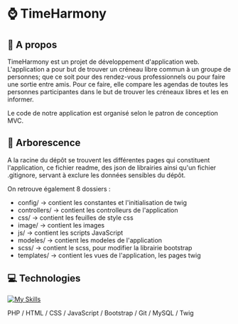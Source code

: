 # ⌚ TimeHarmony

## 📄 A propos
TimeHarmony est un projet de développement d'application web. L'application a pour but de trouver un créneau libre commun à un groupe de personnes; que ce soit pour des rendez-vous professionnels ou pour faire une sortie entre amis. Pour ce faire, elle compare les agendas de toutes les personnes participantes dans le but de trouver les créneaux libres et les en informer.

Le code de notre application est organisé selon le patron de conception MVC.

## 📁 Arborescence
A la racine du dépôt se trouvent les différentes pages qui constituent l'application, ce fichier readme, des json de librairies ainsi qu'un fichier .gitignore, servant à exclure les données sensibles du dépôt.

On retrouve également 8 dossiers :
  - config/ -> contient les constantes et l'initialisation de twig
  - controllers/ -> contient les controlleurs de l'application
  - css/ -> contient les feuilles de style css
  - image/ -> contient les images
  - js/ -> contient les scripts JavaScript
  - modeles/ -> contient les modeles de l'application
  - scss/ -> contient le scss, pour modifier la librairie bootstrap
  - templates/ -> contient les vues de l'application, les pages twig
  
## 💻 Technologies

[![My Skills](https://skillicons.dev/icons?i=php,html,css,js,bootstrap,git,mysql)](https://skillicons.dev)

PHP / HTML / CSS / JavaScript / Bootstrap / Git / MySQL / Twig
